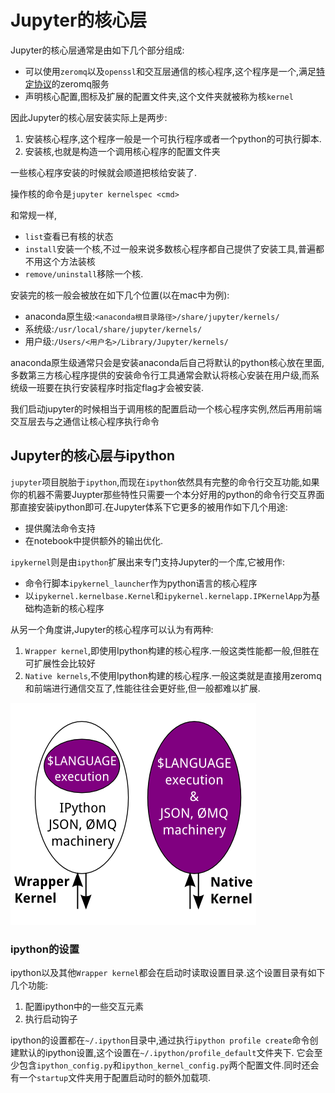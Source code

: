 # Jupyter的核心层

Jupyter的核心层通常是由如下几个部分组成:

+ 可以使用`zeromq`以及`openssl`和交互层通信的核心程序,这个程序是一个,满足[特定协议](https://jupyter-client.readthedocs.io/en/latest/messaging.html)的zeromq服务
+ 声明核心配置,图标及扩展的配置文件夹,这个文件夹就被称为核`kernel`

因此Jupyter的核心层安装实际上是两步:

1. 安装核心程序,这个程序一般是一个可执行程序或者一个python的可执行脚本.
2. 安装核,也就是构造一个调用核心程序的配置文件夹

一些核心程序安装的时候就会顺道把核给安装了.

操作核的命令是`jupyter kernelspec <cmd>`

和常规一样,

+ `list`查看已有核的状态
+ `install`安装一个核,不过一般来说多数核心程序都自己提供了安装工具,普遍都不用这个方法装核
+ `remove/uninstall`移除一个核.

安装完的核一般会被放在如下几个位置(以在mac中为例):

+ anaconda原生级:`<anaconda根目录路径>/share/jupyter/kernels/`
+ 系统级:`/usr/local/share/jupyter/kernels/`
+ 用户级:`/Users/<用户名>/Library/Jupyter/kernels/`

anaconda原生级通常只会是安装anaconda后自己将默认的python核心放在里面,多数第三方核心程序提供的安装命令行工具通常会默认将核心安装在用户级,而系统级一班要在执行安装程序时指定flag才会被安装.

我们启动jupyter的时候相当于调用核的配置启动一个核心程序实例,然后再用前端交互层去与之通信让核心程序执行命令

## Jupyter的核心层与ipython

`jupyter`项目脱胎于`ipython`,而现在`ipython`依然具有完整的命令行交互功能,如果你的机器不需要Juypter那些特性只需要一个本分好用的python的命令行交互界面那直接安装ipython即可.在Jupyter体系下它更多的被用作如下几个用途:

+ 提供魔法命令支持
+ 在notebook中提供额外的输出优化.

`ipykernel`则是由`ipython`扩展出来专门支持Jupyter的一个库,它被用作:

+ 命令行脚本`ipykernel_launcher`作为python语言的核心程序
+ 以`ipykernel.kernelbase.Kernel`和`ipykernel.kernelapp.IPKernelApp`为基础构造新的核心程序

从另一个角度讲,Jupyter的核心程序可以认为有两种:

1. `Wrapper kernel`,即使用Ipython构建的核心程序.一般这类性能都一般,但胜在可扩展性会比较好
2. `Native kernels`,不使用Ipython构建的核心程序.一般这类就是直接用zeromq和前端进行通信交互了,性能往往会更好些,但一般都难以扩展.

![kernel_type](../../source/jupyter/kernel_type.webp)

### ipython的设置

ipython以及其他`Wrapper kernel`都会在启动时读取设置目录.这个设置目录有如下几个功能:

1. 配置ipython中的一些交互元素
2. 执行启动钩子

ipython的设置都在`~/.ipython`目录中,通过执行`ipython profile create`命令创建默认的ipython设置,这个设置在`~/.ipython/profile_default`文件夹下.
它会至少包含`ipython_config.py`和`ipython_kernel_config.py`两个配置文件.同时还会有一个`startup`文件夹用于配置启动时的额外加载项.